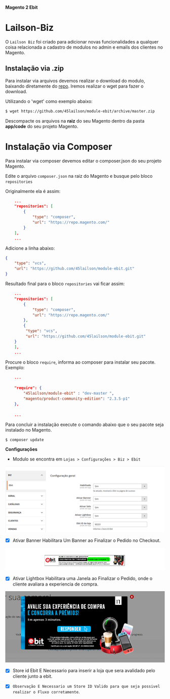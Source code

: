 **Magento 2 Ebit** 

 # Lailson-Biz

O `Lailson Biz` foi criado para adicionar novas funcionalidades a qualquer coisa relacionada a cadastro de modulos no admin e emails dos  clientes no Magento.


## Instalação via .zip

Para instalar via arquivos devemos realizar o download do modulo, baixando diretamente do [repo](https://github.com/45lailson/module-ebit.git). Iremos realizar o wget para fazer o download.

Utilizando o 'wget' como exemplo abaixo:
```bash
$ wget https://github.com/45lailson/module-ebit/archive/master.zip
```
Descompacte os arquivos na **raiz** do seu Magento dentro da pasta **app/code** do seu projeto Magento.


# Instalação via Composer

Para instalar via composer devemos editar o composer.json do seu projeto Magento.

Edite o arquivo `composer.json` na raiz do Magento e busque pelo bloco `repositories`

Originalmente ela é assim:

```json
    ...
    "repositories": [
        {
            "type": "composer",
            "url": "https://repo.magento.com/"
        }
    ],
    ...
```
    

Adicione a linha abaixo:
```json
{
	"type": "vcs",
	"url": "https://github.com/45lailson/module-ebit.git"
}
```

Resultado final para o bloco `repositories` vai ficar assim:

```json
    ...
    "repositories": [
        {
            "type": "composer",
            "url": "https://repo.magento.com/"
        },
        {
	     "type": "vcs",
	     "url": "https://github.com/45lailson/module-ebit.git"
	}
    ],
    ...
```
Procure o bloco `require`, informa ao composer para instalar seu pacote. Exemplo:

```json
    ...
    
    "require": {
        "45lailson/module-ebit" : "dev-master ",
        "magento/product-community-edition": "2.3.5-p1"
    },

    ...
```

Para concluir a instalação execute o comando abaixo que o seu pacote seja instalado no Magento.
```bash
$ composer update
```

**Configurações** 

+ Modulo se encontra em `Lojas > Configurações > Biz > Ebit`

![Configuraçao_Modulo_Admin](docs/configuracao_modulo.png)

* [x] Ativar Banner Habilitara Um Banner ao Finalizar o Pedido no Checkout.

![banner](docs/banner.png)


* [x] Ativar Lightbox Habilitara uma Janela ao Finalizar o Pedido, onde o cliente avaliara a experiencia de compra.

![Configuraçao_Modulo_Admin](docs/lighbox.png)


* [x] Store id Ebit E Necessario para inserir a loja que sera avalidado pelo cliente junto a ebit.

* [x] ```Observação E Necessario um Store ID Valido para que seja possivel realizar o Fluxo corretamente```.





